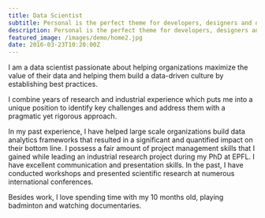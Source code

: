 ```yaml
---
title: Data Scientist
subtitle: Personal is the perfect theme for developers, designers and other creatives.
description: Personal is the perfect theme for developers, designers and other creatives.
featured_image: /images/demo/home2.jpg
date: 2016-03-23T10:20:00Z 
---
```


I am a data scientist passionate about helping organizations maximize the value of their data and helping them build a data-driven culture by establishing best practices.

I combine years of research and industrial experience which puts me into a unique position to identify key challenges and address them with a pragmatic yet rigorous approach.

In my past experience, I have helped large scale organizations build data analytics frameworks that resulted in a significant and quantified impact on their bottom line. I possess a fair amount of project management skills that I gained while leading an industrial research project during my PhD at EPFL. I have excellent communication and presentation skills. In the past, I have conducted workshops and presented scientific research at numerous international conferences. 

Besides work, I love spending time with my 10 months old, playing badminton and watching documentaries.